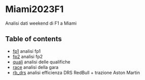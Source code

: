 # Miami2023F1
Analisi dati weekend di F1 a Miami
## Table of contents
* [fp1](https://github.com/Rick8998/Miami2023F1/blob/main/SessionAnalysis/fp1.ipynb) analisi fp1
* [fp2](https://github.com/Rick8998/Miami2023F1/blob/main/SessionAnalysis/fp2.ipynb) analisi fp2
* [quali](https://github.com/Rick8998/Miami2023F1/blob/main/SessionAnalysis/quali.ipynb) analisi delle qualifiche
* [race](https://github.com/Rick8998/Miami2023F1/blob/main/SessionAnalysis/race.ipynb) analisi della gara
* [rb_drs](https://github.com/Rick8998/Miami2023F1/blob/main/SessionAnalysis/rb_drs.ipynb) analisi efficienza DRS RedBull + trazione Aston Martin
